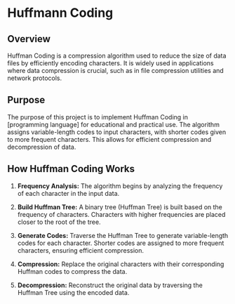 # Huffmann Coding

## Overview
Huffman Coding is a compression algorithm used to reduce the size of data files by efficiently encoding characters. It is widely used in applications where data compression is crucial, such as in file compression utilities and network protocols.

## Purpose
The purpose of this project is to implement Huffman Coding in [programming language] for educational and practical use. The algorithm assigns variable-length codes to input characters, with shorter codes given to more frequent characters. This allows for efficient compression and decompression of data.

## How Huffman Coding Works

1. **Frequency Analysis:** The algorithm begins by analyzing the frequency of each character in the input data.

2. **Build Huffman Tree:** A binary tree (Huffman Tree) is built based on the frequency of characters. Characters with higher frequencies are placed closer to the root of the tree.

3. **Generate Codes:** Traverse the Huffman Tree to generate variable-length codes for each character. Shorter codes are assigned to more frequent characters, ensuring efficient compression.

4. **Compression:** Replace the original characters with their corresponding Huffman codes to compress the data.

5. **Decompression:** Reconstruct the original data by traversing the Huffman Tree using the encoded data.
